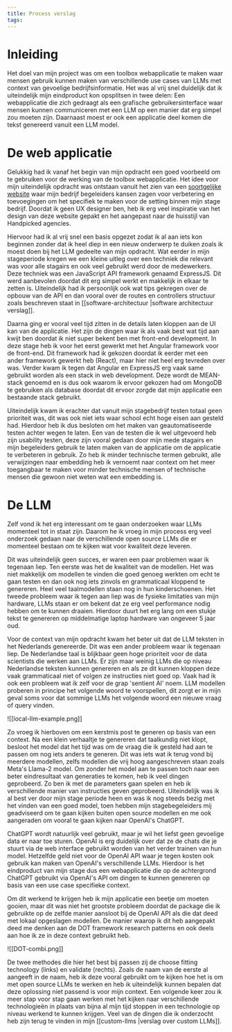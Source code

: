 ```yaml
---
title: Process verslag
tags:
---
```

# Inleiding
Het doel van mijn project was om een toolbox webapplicatie te maken waar mensen gebruik kunnen maken van verschillende use cases van LLMs met context van gevoelige bedrijfsinformatie. 
Het was al vrij snel duidelijk dat ik uiteindelijk mijn eindproduct kon opsplitsen in twee delen: Een webapplicatie die zich gedraagt als een grafische gebruikersinterface waar mensen kunnen communiceren met een LLM op een manier dat erg simpel zou moeten zijn. Daarnaast moest er ook een applicatie deel komen die tekst genereerd vanuit een LLM model. 

# De web applicatie
Gelukkig had ik vanaf het begin van mijn opdracht een goed voorbeeld om te gebruiken voor de werking van de toolbox webapplicatie. Het idee voor mijn uiteindelijk opdracht was ontstaan vanuit het zien van een [soortgelijke website](https://ai.boardofinnovation.com/) waar mijn bedrijf begeleiders kansen zagen voor verbetering en toevoegingen om het specifiek te maken voor de setting binnen mijn stage bedrijf. Doordat ik geen UX designer ben, heb ik erg veel inspiratie van het design van deze website gepakt en het aangepast naar de huisstijl van Handpicked agencies. 

Hiervoor had ik al vrij snel een basis opgezet zodat ik al aan iets kon beginnen zonder dat ik heel diep in een nieuw onderwerp te duiken zoals ik moest doen bij het LLM gedeelte van mijn opdracht. Wat eerder in mijn stageperiode kregen we een kleine uitleg over een techniek die relevant was voor alle stagairs en ook veel gebruikt werd door de medewerkers. Deze techniek was een JavaScript API framework genaamd ExpressJS. Dit werd aanbevolen doordat dit erg simpel werkt en makkelijk in elkaar te zetten is. Uiteindelijk had ik persoonlijk ook wat tips gekregen over de opbouw van de API en dan vooral over de routes en controllers structuur zoals beschreven staat in [[software-architectuur |software architectuur verslag]]. 

Daarna ging er vooral veel tijd zitten in de details laten kloppen aan de UI kan van de applicatie. Het zijn de dingen waar ik als vaak best wat tijd aan kwijt ben doordat ik niet super bekent ben met front-end development. In deze stage heb ik voor het eerst gewerkt met het Angular framework voor de front-end. Dit framework had ik gekozen doordat ik eerder met een ander framework gewerkt heb (React), maar hier niet heel erg tevreden over was. Verder kwam ik tegen dat Angular en ExpressJS erg vaak same gebruikt worden als een stack in web development. Deze wordt de MEAN-stack genoemd en is dus ook waarom ik ervoor gekozen had om MongoDB te gebruiken als database doordat dit ervoor zorgde dat mijn applicatie een bestaande stack gebruikt.

Uiteindelijk kwam ik erachter dat vanuit mijn stagebedrijf testen totaal geen prioriteit was, dit was ook niet iets waar school echt hoge eisen aan gesteld had. Hierdoor heb ik dus besloten om het maken van geautomatiseerde testen achter wegen te laten. Een van de testen die ik wel uitgevoerd heb zijn usability testen, deze zijn vooral gedaan door mijn mede stagairs en mijn begeleiders gebruik te laten maken van de applicatie om de applicatie te verbeteren in gebruik. Zo heb ik minder technische termen gebruikt, alle verwijzingen naar embedding heb ik vernoemt naar context om het meer toegangbaar te maken voor minder technische mensen of technische mensen die gewoon niet weten wat een embedding is. 

# De LLM
Zelf vond ik het erg interessant om te gaan onderzoeken waar LLMs momenteel tot in staat zijn. Daarom he ik vroeg in mijn process erg veel onderzoek gedaan naar de verschillende open source LLMs die er momenteel bestaan om te kijken wat voor kwaliteit deze leveren. 

Dit was uiteindelijk geen succes, er waren een paar problemen waar ik tegenaan liep. Ten eerste was het de kwaliteit van de modellen. Het was niet makkelijk om modellen te vinden die goed genoeg werkten om echt te gaan testen en dan ook nog iets zinvols en grammaticaal kloppend te genereren. Heel veel taalmodellen staan nog in hun kinderschoenen. Het tweede probleem waar ik tegen aan liep was de fysieke limitaties van mijn hardware, LLMs staan er om bekent dat ze erg veel performance nodig hebben om te kunnen draaien. Hierdoor duurt het erg lang om een stukje tekst te genereren op middelmatige laptop hardware van ongeveer 5 jaar oud. 

Voor de context van mijn opdracht kwam het beter uit dat de LLM teksten in het Nederlands genereerde. Dit was een ander probleem waar ik tegenaan liep. De Nederlandse taal is blijkbaar geen hoge prioriteit voor de data scientists die werken aan LLMs. Er zijn maar weinig LLMs die op niveau Nederlandse teksten kunnen genereren en als ze dit kunnen kloppen deze vaak grammaticaal niet of volgen ze instructies niet goed op. Vaak had ik ook een probleem wat ik zelf voor de grap 'sentient AI' noem. LLM modellen proberen in principe het volgende woord te voorspellen, dit zorgt er in mijn geval soms voor dat sommige LLMs het volgende woord een nieuwe vraag of query vinden.

![[local-llm-example.png]]

Zo vroeg ik hierboven om een kerstmis post te generen op basis van een context. Na een klein verhaaltje te genereren dat taalkundig niet klopt, besloot het model dat het tijd was om de vraag die ik gesteld had aan te passen om nog iets anders te generen. Dit was iets wat ik terug vond bij meerdere modellen, zelfs modellen die vrij hoog aangeschreven staan zoals Meta's Llama-2 model. Om zonder het model aan te passen toch naar een beter eindresultaat van generaties te komen, heb ik veel dingen geprobeerd. Zo ben ik met de parameters gaan spelen en heb ik verschillende manier van instructies geven geprobeerd. Uiteindelijk was ik al best ver door mijn stage periode heen en was ik nog steeds bezig met het vinden van een goed model, toen hebben mijn stagebegeleiders mij geadviseerd om te gaan kijken buiten open source modellen en me ook aangeraden om vooral te gaan kijken naar OpenAI's ChatGPT.

ChatGPT wordt natuurlijk veel gebruikt, maar je wil het liefst geen gevoelige data er naar toe sturen. OpenAI is erg duidelijk over dat ze de chats die je stuurt via de web interface gebruikt worden van het verder trainen van hun model. Hetzelfde geld niet voor de OpenAI API waar je tegen kosten ook gebruik kan maken van OpenAI's verschillende LLMs. Hierdoor is het eindproduct van mijn stage dus een webapplicatie die op de achtergrond ChatGPT gebruikt via OpenAI's API om dingen te kunnen genereren op basis van een use case specifieke context. 

Om dit werkend te krijgen heb ik mijn applicatie een beetje om moeten gooien, maar dit was niet het grootste probleem doordat de package die ik gebruikte op de zelfde manier aansloot bij de OpenAI API als die dat deed met lokaal opgeslagen modellen. De manier waarop ik dit heb aangepakt deed me denken aan de DOT framework research patterns en ook deels aan hoe ik ze in deze context gebruikt heb. 

![[DOT-combi.png]]

De twee methodes die hier het best bij passen zij de choose fitting technology (links) en validate (rechts). Zoals de naam van de eerste al aangeeft in de naam, heb ik deze vooral gebruikt om te kijken hoe het is om met open source LLMs te werken en heb ik uiteindelijk kunnen bepalen dat deze oplossing niet passend is voor mijn context. Een volgende keer zou ik meer stap voor stap gaan werken met het kijken naar verschillende technologieën in plaats van bijna al mijn tijd stoppen in een technologie op niveau werkend te kunnen krijgen. Veel van de dingen die ik onderzocht heb zijn terug te vinden in mijn [[custom-llms |verslag over custom LLMs]].